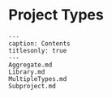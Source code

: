 # Project Types

```{toctree}
---
caption: Contents
titlesonly: true
---
Aggregate.md
Library.md
MultipleTypes.md
Subproject.md
```